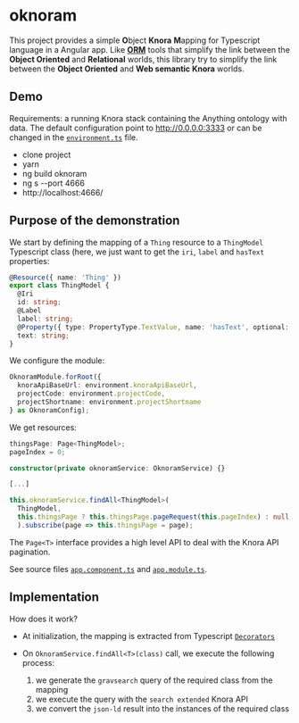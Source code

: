# oknoram

This project provides a simple **O**bject **Knora** **M**apping for Typescript language in a Angular app. Like [**ORM**](https://fr.wikipedia.org/wiki/Mapping_objet-relationnel) tools that simplify the link between the **Object Oriented** and **Relational** worlds, this library try to simplify the link between the **Object Oriented** and **Web semantic Knora** worlds.

## Demo

Requirements: a running Knora stack containing the Anything ontology with data. The default configuration point to http://0.0.0.0:3333 or can be changed in the [`environment.ts`](src/environments/environment.ts) file.

- clone project
- yarn
- ng build oknoram
- ng s --port 4666
- http://localhost:4666/

## Purpose of the demonstration

We start by defining the mapping of a `Thing` resource to a `ThingModel` Typescript class (here, we just want to get the `iri`, `label` and `hasText` properties:

```typescript
@Resource({ name: 'Thing' })
export class ThingModel {
  @Iri
  id: string;
  @Label
  label: string;
  @Property({ type: PropertyType.TextValue, name: 'hasText', optional: true })
  text: string;
}
```

We configure the module:

```typescript
OknoramModule.forRoot({
  knoraApiBaseUrl: environment.knoraApiBaseUrl,
  projectCode: environment.projectCode,
  projectShortname: environment.projectShortname
} as OknoramConfig);
```

We get resources:

```typescript
thingsPage: Page<ThingModel>;
pageIndex = 0;

constructor(private oknoramService: OknoramService) {}

[...]

this.oknoramService.findAll<ThingModel>(
  ThingModel,
  this.thingsPage ? this.thingsPage.pageRequest(this.pageIndex) : null
  ).subscribe(page => this.thingsPage = page);
```

The `Page<T>` interface provides a high level API to deal with the Knora API pagination.

See source files [`app.component.ts`](src/app/app.component.ts) and [`app.module.ts`](src/app/app.module.ts).

## Implementation

How does it work?

- At initialization, the mapping is extracted from Typescript [`Decorators`](https://www.typescriptlang.org/docs/handbook/decorators.html)

- On `OknoramService.findAll<T>(class)` call, we execute the following process:
  1. we generate the `gravsearch` query of the required class from the mapping
  2. we execute the query with the `search extended` Knora API
  3. we convert the `json-ld` result into the instances of the required class
